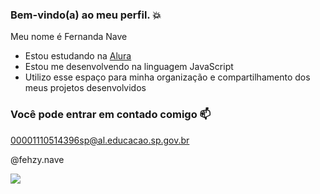 ### Bem-vindo(a) ao meu perfil. 💥

Meu nome é Fernanda Nave

- Estou estudando na [Alura](https:://www.alura.com.br)
- Estou me desenvolvendo na linguagem JavaScript
- Utilizo esse espaço para minha organização e compartilhamento dos meus projetos desenvolvidos

### Você pode entrar em contado comigo 📫

00001110514396sp@al.educacao.sp.gov.br

@fehzy.nave

![](https://media.tenor.com/d4sG_BgyH1cAAAAi/maxwell-cat.gif)
